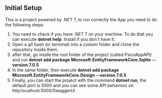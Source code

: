 ## Initial Setup

This is a project powered by .NET 7, to run correctly the App you need to do the following steps:

1. You need to check if you have .NET 7 on your machine. To do that you can execute **dotnet help**. Install if you don´t have it.
3. Open a git bash (or terminal) into a custom folder and clone the repository inside them.
4. after that, go inside the root folder of the project (called PsicoAppAPI) and run **dotnet add package Microsoft.EntityFrameworkCore.Sqlite --version 7.0.5**
5. In the same folder, then execute **dotnet add package Microsoft.EntityFrameworkCore.Design --version 7.0.5**
6. Finally, you can start the project with the command **dotnet run**, the default port is 5000 and you can see some API behaviour on http:localhost:5000/SwaggerUI
